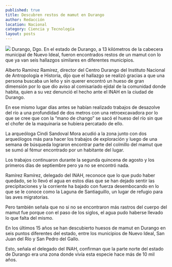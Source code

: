 ```yaml
---
published: true
title: Descubren restos de mamut en Durango
author: Redacción
location: Nacional
category: Ciencia y Tecnología
layout: posts
---
```


![](http://i.imgur.com/jiGb4djm.jpg)
Durango, Dgo. En el estado de Durango, a 13 kilómetros de la cabecera municipal de Nuevo Ideal, fueron encontrados restos de un mamut con lo que ya van seis hallazgos similares en diferentes municipios.

Alberto Ramírez Ramírez, director del Centro Durango del Instituto Nacional de Antropología e Historia, dijo que el hallazgo se realizó gracias a que una persona buscaba un leño y sin querer encontró un hueso de gran dimensión por lo que dio aviso al comisariado ejidal de la comunidad donde habita, quien a su vez denunció el hecho ante el INAH en la ciudad de Durango.

En ese mismo lugar días antes se habían realizado trabajos de desazolve del río a una profundidad de dos metros con una retroexcavadora por lo que se cree que con la “mano de chango” se sacó el hueso del río sin que el chofer de la maquinaria se hubiera percatado de ello.

La arqueóloga Cindi Sandoval Mora acudió a la zona junto con dos arqueólogos más para hacer los trabajos de exploración y luego de una semana de búsqueda lograron encontrar parte del colmillo del mamut que se sumó al fémur encontrado por un habitante del lugar.

Los trabajos continuaron durante la segunda quincena de agosto y los primeros días de septiembre pero ya no se encontró nada.

Ramírez Ramírez, delegado del INAH, reconoce que lo que pudo haber quedado, se lo llevó el agua en estos días que se han dejado sentir las precipitaciones y la corriente ha bajado con fuerza desembocando en lo que se le conoce como la Laguna de Santiaguillo, un lugar de refugio para las aves migratorias.

Pero también señala que no si no se encontraron más rastros del cuerpo del mamut fue porque con el paso de los siglos, el agua pudo haberse llevado lo que falta del mismo.

En los últimos 15 años se han descubierto huesos de mamut en Durango en seis puntos diferentes del estado, entre los municipios de Nuevo Ideal, San Juan del Río y San Pedro del Gallo.

Esto, señala el delegado del INAH, confirman que la parte norte del estado de Durango era una zona donde vivía esta especie hace más de 10 mil años.
